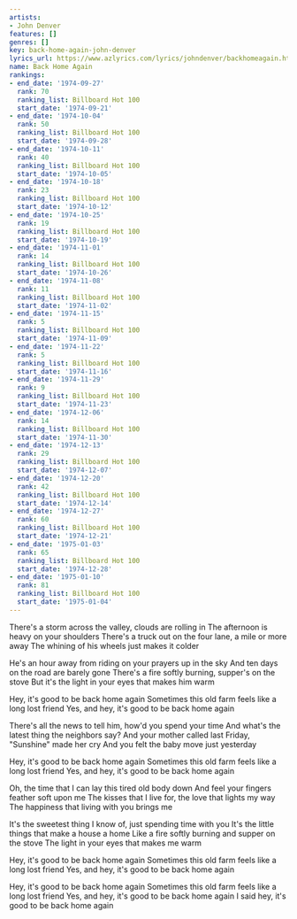 ```yaml
---
artists:
- John Denver
features: []
genres: []
key: back-home-again-john-denver
lyrics_url: https://www.azlyrics.com/lyrics/johndenver/backhomeagain.html
name: Back Home Again
rankings:
- end_date: '1974-09-27'
  rank: 70
  ranking_list: Billboard Hot 100
  start_date: '1974-09-21'
- end_date: '1974-10-04'
  rank: 50
  ranking_list: Billboard Hot 100
  start_date: '1974-09-28'
- end_date: '1974-10-11'
  rank: 40
  ranking_list: Billboard Hot 100
  start_date: '1974-10-05'
- end_date: '1974-10-18'
  rank: 23
  ranking_list: Billboard Hot 100
  start_date: '1974-10-12'
- end_date: '1974-10-25'
  rank: 19
  ranking_list: Billboard Hot 100
  start_date: '1974-10-19'
- end_date: '1974-11-01'
  rank: 14
  ranking_list: Billboard Hot 100
  start_date: '1974-10-26'
- end_date: '1974-11-08'
  rank: 11
  ranking_list: Billboard Hot 100
  start_date: '1974-11-02'
- end_date: '1974-11-15'
  rank: 5
  ranking_list: Billboard Hot 100
  start_date: '1974-11-09'
- end_date: '1974-11-22'
  rank: 5
  ranking_list: Billboard Hot 100
  start_date: '1974-11-16'
- end_date: '1974-11-29'
  rank: 9
  ranking_list: Billboard Hot 100
  start_date: '1974-11-23'
- end_date: '1974-12-06'
  rank: 14
  ranking_list: Billboard Hot 100
  start_date: '1974-11-30'
- end_date: '1974-12-13'
  rank: 29
  ranking_list: Billboard Hot 100
  start_date: '1974-12-07'
- end_date: '1974-12-20'
  rank: 42
  ranking_list: Billboard Hot 100
  start_date: '1974-12-14'
- end_date: '1974-12-27'
  rank: 60
  ranking_list: Billboard Hot 100
  start_date: '1974-12-21'
- end_date: '1975-01-03'
  rank: 65
  ranking_list: Billboard Hot 100
  start_date: '1974-12-28'
- end_date: '1975-01-10'
  rank: 81
  ranking_list: Billboard Hot 100
  start_date: '1975-01-04'
---
```


There's a storm across the valley, clouds are rolling in
The afternoon is heavy on your shoulders
There's a truck out on the four lane, a mile or more away
The whining of his wheels just makes it colder

He's an hour away from riding on your prayers up in the sky
And ten days on the road are barely gone
There's a fire softly burning, supper's on the stove
But it's the light in your eyes that makes him warm

Hey, it's good to be back home again
Sometimes this old farm feels like a long lost friend
Yes, and hey, it's good to be back home again

There's all the news to tell him, how'd you spend your time
And what's the latest thing the neighbors say?
And your mother called last Friday, "Sunshine" made her cry
And you felt the baby move just yesterday

Hey, it's good to be back home again
Sometimes this old farm feels like a long lost friend
Yes, and hey, it's good to be back home again

Oh, the time that I can lay this tired old body down
And feel your fingers feather soft upon me
The kisses that I live for, the love that lights my way
The happiness that living with you brings me

It's the sweetest thing I know of, just spending time with you
It's the little things that make a house a home
Like a fire softly burning and supper on the stove
The light in your eyes that makes me warm

Hey, it's good to be back home again
Sometimes this old farm feels like a long lost friend
Yes, and hey, it's good to be back home again

Hey, it's good to be back home again
Sometimes this old farm feels like a long lost friend
Yes, and hey, it's good to be back home again
I said hey, it's good to be back home again



